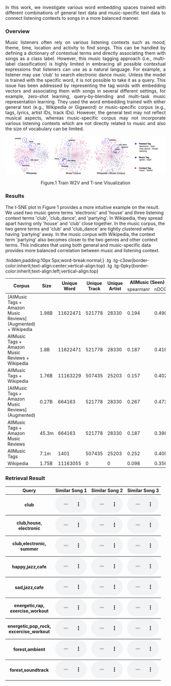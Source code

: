 <p align="justify">
In this work, we investigate various word embedding spaces trained with different combinations of general text data and music-specific text data to connect listening contexts to songs in a more balanced manner. 
</p>

### Overview
<p align="justify">
Music listeners often rely on various listening contexts such as mood, theme, time, location and activity to find songs. This can be handled by defining a dictionary of contextual terms and directly associating them with songs as a class label. However, this music tagging approach (i.e., multi-label classification) is highly limited in embracing all possible contextual expressions that listeners can use as a natural language. For example, a listener may use 'club' to search electronic dance music. Unless the model is trained with the specific word, it is not possible to take it as a query. This issue has been addressed by representing the tag words with embedding vectors and associating them with songs in several different settings, for example, zero-shot learning, query-by-blending and multi-task music representation learning. They used the word embedding trained with either general text (e.g., Wikipedia or Gigaword) or music-specific corpus (e.g., tags, lyrics, artist IDs, track IDs). However, the general text may not reflect musical aspects, whereas music-specific corpus may not incorporate various listening contexts which are not directly related to music and also the size of vocabulary can be limited. 
</p>

![Model Architecture Ver 5 small artboard 2](./assets/img/figure1.png)
<p align="center">Figure.1 Train W2V and T-sne Visualization</p>

### Results
<p align="justify">

The t-SNE plot in Figure 1 provides a more intuitive  example on the result. We used two music genre terms 'electronic' and 'house' and three listening context terms 'club', 'club_dance', and 'partying'. In Wikipedia, they spread apart having only 'house' and 'club' close together. In the music corpus, the two genre terms and 'club' and 'club_dance' are tightly clustered while having 'partying' away. In the music corpus with Wikipedia, the context term 'partying' also becomes closer to the two genres and other context terms. This indicates that using both general and music-specific data provides more balanced correlation between music and listening context.
</p>
:hidden;padding:10px 5px;word-break:normal;}
.tg .tg-c3ow{border-color:inherit;text-align:center;vertical-align:top}
.tg .tg-0pky{border-color:inherit;text-align:left;vertical-align:top}
</style>
<table class="tg">
<thead>
  <tr>
    <th class="tg-c3ow" rowspan="2">Corpus</th>
    <th class="tg-c3ow" rowspan="2">Size</th>
    <th class="tg-c3ow" rowspan="2">Unique <br>Word</th>
    <th class="tg-c3ow" rowspan="2">Unique <br>Track</th>
    <th class="tg-c3ow" rowspan="2">Unique <br>Artist</th>
    <th class="tg-c3ow" colspan="2">AllMusic (Seen)</th>
    <th class="tg-0pky" colspan="2">LastFm (Unseen)</th>
  </tr>
  <tr>
    <td class="tg-c3ow">spearmanr</td>
    <td class="tg-c3ow">nDCG</td>
    <td class="tg-c3ow">spearmanr</td>
    <td class="tg-c3ow">nDCG</td>
  </tr>
</thead>
<tbody>
  <tr>
    <td class="tg-c3ow">[AllMusic Tags   + Amazon Music Reviews] (Augmented) + Wikipedia </td>
    <td class="tg-c3ow">1.98B</td>
    <td class="tg-c3ow">11622471</td>
    <td class="tg-c3ow">521778</td>
    <td class="tg-c3ow">28330</td>
    <td class="tg-c3ow">0.194</td>
    <td class="tg-c3ow">0.490</td>
    <td class="tg-c3ow">0.312</td>
    <td class="tg-c3ow">0.643</td>
  </tr>
  <tr>
    <td class="tg-c3ow"><span style="background-color:rgba(171, 178, 191, 0.08)">AllMusic Tags + Amazon Music Reviews +   Wikipedia</span><br></td>
    <td class="tg-c3ow">1.8B</td>
    <td class="tg-c3ow">11622471</td>
    <td class="tg-c3ow">521778</td>
    <td class="tg-c3ow">28330</td>
    <td class="tg-c3ow">0.187</td>
    <td class="tg-c3ow">0.418</td>
    <td class="tg-c3ow">0.226</td>
    <td class="tg-c3ow">0.599</td>
  </tr>
  <tr>
    <td class="tg-c3ow">AllMusic Tags   + Wikipedia<br></td>
    <td class="tg-c3ow">1.76B</td>
    <td class="tg-c3ow">11163229</td>
    <td class="tg-c3ow">507435</td>
    <td class="tg-c3ow">25203</td>
    <td class="tg-c3ow">0.157</td>
    <td class="tg-c3ow">0.402</td>
    <td class="tg-c3ow">0.183</td>
    <td class="tg-c3ow">0.589</td>
  </tr>
  <tr>
    <td class="tg-c3ow">[AllMusic Tags   + Amazon Music Reviews] (Augmented)<br></td>
    <td class="tg-c3ow">0.27B</td>
    <td class="tg-c3ow">664163</td>
    <td class="tg-c3ow">521778</td>
    <td class="tg-c3ow">28330</td>
    <td class="tg-c3ow">0.267</td>
    <td class="tg-c3ow">0.473</td>
    <td class="tg-c3ow">0.407</td>
    <td class="tg-c3ow">0.681</td>
  </tr>
  <tr>
    <td class="tg-c3ow"><span style="background-color:rgba(171, 178, 191, 0.08)">AllMusic Tags + Amazon Music Reviews</span><br></td>
    <td class="tg-c3ow">45.3m</td>
    <td class="tg-c3ow">664163</td>
    <td class="tg-c3ow">521778</td>
    <td class="tg-c3ow">28330</td>
    <td class="tg-c3ow">0.187</td>
    <td class="tg-c3ow">0.398</td>
    <td class="tg-c3ow">0.358</td>
    <td class="tg-c3ow">0.670</td>
  </tr>
  <tr>
    <td class="tg-c3ow"><span style="background-color:rgba(171, 178, 191, 0.08)">AllMusic Tags</span><br></td>
    <td class="tg-c3ow">7.1m</td>
    <td class="tg-c3ow">1401</td>
    <td class="tg-c3ow">507435</td>
    <td class="tg-c3ow">25203</td>
    <td class="tg-c3ow">0.252</td>
    <td class="tg-c3ow">0.409</td>
    <td class="tg-c3ow"></td>
    <td class="tg-c3ow"></td>
  </tr>
  <tr>
    <td class="tg-c3ow">Wikipedia</td>
    <td class="tg-c3ow">1.75B</td>
    <td class="tg-c3ow">11163055</td>
    <td class="tg-c3ow">0</td>
    <td class="tg-c3ow">0</td>
    <td class="tg-c3ow">0.098</td>
    <td class="tg-c3ow">0.356</td>
    <td class="tg-c3ow">0.162</td>
    <td class="tg-c3ow">0.600</td>
  </tr>
</tbody>
</table>

### Retrieval Result

<script>
function pauseOthers(ele) {
    $("audio").not(ele).each(function (index, audio) {audio.pause();});
}
</script>

<style>
.main-content table {
    display: inline-table;
}
table {
    table-layout:fixed;
    width: 100%;
    overflow: hidden;
}
#player{
    width: 100%;
}
</style>

<table>
    <tr>
        <th> Query </th>
        <th> Similar Song 1 </th>
        <th> Similar Song 2 </th>
        <th> Similar Song 3 </th>
    </tr>
    <tr>
        <th> club </th>
        <th> <audio controls id="player" onplay="pauseOthers(this);"><source src="assets/audios/club/rank0.wav" type="audio/mpeg"></audio> </th>
        <th> <audio controls id="player" onplay="pauseOthers(this);"><source src="assets/audios/club/rank1.wav" type="audio/mpeg"></audio> </th>
        <th> <audio controls id="player" onplay="pauseOthers(this);"><source src="assets/audios/club/rank2.wav" type="audio/mpeg"></audio> </th>
    </tr>
    <tr>
        <th> club,house,<br/> electronic</th>
        <th> <audio controls id="player" onplay="pauseOthers(this);"><source src="assets/audios/club_house_electornic/rank0.wav" type="audio/mpeg"></audio> </th>
        <th> <audio controls id="player" onplay="pauseOthers(this);"><source src="assets/audios/club_house_electornic/rank1.wav" type="audio/mpeg"></audio> </th>
        <th> <audio controls id="player" onplay="pauseOthers(this);"><source src="assets/audios/club_house_electornic/rank2.wav" type="audio/mpeg"></audio> </th>
    </tr>
    <tr>
        <th> club,electronic,<br/> summer</th>
        <th> <audio controls id="player" onplay="pauseOthers(this);"><source src="assets/audios/club_electronic_summer/rank0.wav" type="audio/mpeg"></audio> </th>
        <th> <audio controls id="player" onplay="pauseOthers(this);"><source src="assets/audios/club_electronic_summer/rank1.wav" type="audio/mpeg"></audio> </th>
        <th> <audio controls id="player" onplay="pauseOthers(this);"><source src="assets/audios/club_electronic_summer/rank2.wav" type="audio/mpeg"></audio> </th>
    </tr>
    <tr>
        <th> happy,jazz,cafe </th>
        <th> <audio controls id="player" onplay="pauseOthers(this);"><source src="assets/audios/happy_jazz_cafe/rank0.wav" type="audio/mpeg"></audio> </th>
        <th> <audio controls id="player" onplay="pauseOthers(this);"><source src="assets/audios/happy_jazz_cafe/rank1.wav" type="audio/mpeg"></audio> </th>
        <th> <audio controls id="player" onplay="pauseOthers(this);"><source src="assets/audios/happy_jazz_cafe/rank2.wav" type="audio/mpeg"></audio> </th>
    </tr>
    <tr>
        <th> sad,jazz,cafe </th>
        <th> <audio controls id="player" onplay="pauseOthers(this);"><source src="assets/audios/sad_jazz_cafe/rank0.wav" type="audio/mpeg"></audio> </th>
        <th> <audio controls id="player" onplay="pauseOthers(this);"><source src="assets/audios/sad_jazz_cafe/rank1.wav" type="audio/mpeg"></audio> </th>
        <th> <audio controls id="player" onplay="pauseOthers(this);"><source src="assets/audios/sad_jazz_cafe/rank2.wav" type="audio/mpeg"></audio> </th>
    </tr>
    <tr>
        <th> energetic,rap, <br/> exercise_workout</th>
        <th> <audio controls id="player" onplay="pauseOthers(this);"><source src="assets/audios/energetic_rap_exercise_workout/rank0.wav" type="audio/mpeg"></audio> </th>
        <th> <audio controls id="player" onplay="pauseOthers(this);"><source src="assets/audios/energetic_rap_exercise_workout/rank1.wav" type="audio/mpeg"></audio> </th>
        <th> <audio controls id="player" onplay="pauseOthers(this);"><source src="assets/audios/energetic_rap_exercise_workout/rank2.wav" type="audio/mpeg"></audio> </th>
    </tr>
    <tr>
        <th> energetic,pop_rock,<br/> excercise_workout </th>
        <th> <audio controls id="player" onplay="pauseOthers(this);"><source src="assets/audios/energetic_pop_rock_exercise_workout/rank0.wav" type="audio/mpeg"></audio> </th>
        <th> <audio controls id="player" onplay="pauseOthers(this);"><source src="assets/audios/energetic_pop_rock_exercise_workout/rank1.wav" type="audio/mpeg"></audio> </th>
        <th> <audio controls id="player" onplay="pauseOthers(this);"><source src="assets/audios/energetic_pop_rock_exercise_workout/rank2.wav" type="audio/mpeg"></audio> </th>
    </tr>
    <tr>
        <th> forest,ambient</th>
        <th> <audio controls id="player" onplay="pauseOthers(this);"><source src="assets/audios/forest_ambient/rank0.wav" type="audio/mpeg"></audio> </th>
        <th> <audio controls id="player" onplay="pauseOthers(this);"><source src="assets/audios/forest_ambient/rank1.wav" type="audio/mpeg"></audio> </th>
        <th> <audio controls id="player" onplay="pauseOthers(this);"><source src="assets/audios/forest_ambient/rank2.wav" type="audio/mpeg"></audio> </th>
    </tr>
    <tr>
        <th> forest,soundtrack</th>
        <th> <audio controls id="player" onplay="pauseOthers(this);"><source src="assets/audios/forest_soundtrack/rank0.wav" type="audio/mpeg"></audio> </th>
        <th> <audio controls id="player" onplay="pauseOthers(this);"><source src="assets/audios/forest_soundtrack/rank1.wav" type="audio/mpeg"></audio> </th>
        <th> <audio controls id="player" onplay="pauseOthers(this);"><source src="assets/audios/forest_soundtrack/rank2.wav" type="audio/mpeg"></audio> </th>
    </tr>
</table>